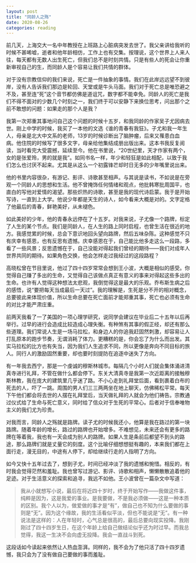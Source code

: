 ```yaml
---
layout: post
title: "同龄人之殇"
date: 2020-08-26
categories: reading
---
```


前几天，上海交大一名中年教授在上班路上心脏病突发去世了。我父亲讲给我听的时候不甚唏嘘，逝者和他年龄相仿，工作上也有交集。按理说，这个世界上人来人往，每天都有无数人出生死亡，但我们总不是时刻共情。只是有些人的死会让你重新审视自己的生，而同龄人是个容易让我们共情的群体。

对于没有宗教信仰的我们来说，死亡是一件抽象的事情。我们在此岸远远望不到彼岸，没有人告诉我们那边是轮回、天堂或是牛头马面。我们对于死亡总是唯恐避之不及，甚至连“死”这个音节都仿佛是道诅咒，数字都不能幸免。同龄人的死亡是我们不得不面对的少数几个时刻之一，我们终于可以安静下来换位思考，问出那个之前不敢想的问题：如果走的那个人是我？

我第一次郑重其事地问自己这个问题的时候十五岁，和我同龄的作家吴子尤因病去世。刚上中学的时候，我买了一本他的文选《谁的青春有我狂》。子尤和我一年生人，母亲是北大中文系的老师，13岁的时候诊断出了脑肿瘤，后来又罹患白血病。他住院的时候写了很多文字，母亲给他集结成册出版出来。这本书我反复阅读，当时看完大受震撼，延续至今。他在书里说，“20世纪里，天才作家有两个，女的是张爱玲，男的就是我”。如同书名一样，年少和轻狂是如此相配，以致于我们怎么也讨厌不起来。尤其是从这么一个初露锋芒却时日无多的少年嘴里说出来。

他的书里内容很杂，有游记、影评、诗歌甚至相声。与其说是读书，不如说是在旁观一个同龄人的思想和生活。他不曾掩饰任何情绪和观点，他批韩寒批周国平，也直白的写他对爱情的渴望。那些炽热的诗歌，甚至是我的现代诗启蒙。我于是开始写诗，一直到上大学。他说少年都是天生的诗人，如今看来大概是对的。文字定格了他最后的青春，鲜艳美好，从未褪色。

如此美好的少年，他的青春永远停在了十五岁。对我来说，子尤像一个路牌，标定了人生的某个节点。我们是同龄人，在人生的路上同时启程，也曾生活在很近的地方。我感觉累的时候，总会下意识地回头望向路牌，然后五味杂陈。这种感觉不只有庆幸有感恩，也有反思有遗憾。庆幸感恩在于，自己能比他多走这么一段路，多看了一些风景；反思遗憾在于，自己没能对得起我们曾经的期待——我们对成年人世界共同的期待。如果角色交换，他会怎样走过我经过的这段路程？

高晓松曾在节目里说，他过了四十四岁常常会想到王小波，大概是相似的感受。你觉得自己赚了多出的生命，又觉得自己该做点真正有意义的事来对得起这些多出的生命。也许有人觉得这种想法太悲观，我倒觉得这是最大的乐观。乔布斯生病之后的感悟，说“要把每天当成最后一天过”。我的理解是，生死是分不开的相对概念，总要彼此来体现价值，所以生命总要在死亡面前才能郑重其事，死亡也必须有生命的对比才能严肃庄重。

前两天我看了一了美国的一项心理学研究，说同学会建议在毕业后二十五年以后再举行。过早的进行会造成比较造成心理失衡。有种煞有其事的假正经，却还有那么些道理。我们常说人生是一场马拉松，和身边人的你追我赶固然刺激，却容易让人打乱原本的跑步节奏，无谓消耗了体力。更糟糕的是，你会忘了为什么而出发。其实马拉松的比方也有失当，因为我们人生追求不同，所以更像是奔向不同目标的旅人。同行人的激励固然重要，却也要时刻提防在追逐中迷失了方向。

有一年我去西宁，那是一个虔诚的穆斯林城市。每隔几个小时人们就会集体涌进清真寺进行礼拜，不管在做什么都会停下。东关大清真寺是我第一次近距离的接触穆斯林教，我在庞大的建筑里几乎迷了路。不小心走到礼拜堂后面，看到裹着白布的死去的人，吓了一跳。周围的男人们三三两两坐在地上聊天，仿佛稀松平常。每天下午他们都会将去世的人摆在礼拜堂后，当天做礼拜的人就会为他们祷告。宗教通过仪式给了生命与死亡意义，同时给了信众对于生死的平常心。后者对于信奉唯物主义的我们尤为珍贵。

对我而言，同龄人之殇就是路牌。读子尤的时候我还小，他算是我在路过的第一块路牌。随着年龄的增长，路过的路牌也开始增多。不难想见，未来还会有更多的路牌在等着我，我也有一天会成为别人的路牌。如果人生是条前后都望不到头的路途，那么路牌们就是丈量它的刻度。这个比喻仔细想想挺有趣的，本来我们都在上面行走，漫无目的，中途有人停下，却给继续行走的人指明了方向。

如今又快十五年过去了，想到子尤，时间已经冲淡了我的遗憾和惋惜。相反的，有时我会觉得茫然和羞耻。我也曾写过游记、影评、诗歌和相声，懒懒散散追着他的足迹。对于生活意义的探索和追寻，我远不如他。王小波曾在一篇杂文中写道：

> 我从小就想写小说，最后在将近四十岁时，终于开始写作——我做这件事，纯粹是因为，这是我爱的事业。是我要做，不是我必须做——这是一种本质的区别。我个人以为，做爱做的事才是“有”，做自己也不知为什么要做的事则是“无”。因为这个缘故，我的生活看似平淡，但也不能说是“无”。有一种说法是这样的：人在年轻时，心气总是很高的，最后总要向现实投降。我刚刚过了四十四岁生日，在这个年龄上给自己做结论似乎还为时过早。而我总觉得，我这一生决不会向虚无投降。我会一直战斗到死。

这段话如今读起来依然让人热血澎湃。同样的，我不会为了他只活了四十四岁遗憾，我只会为了没有做自己要做的事而羞耻。